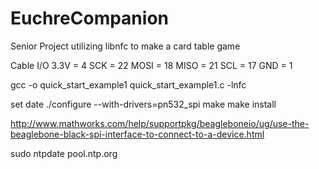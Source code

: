 # EuchreCompanion
Senior Project utilizing libnfc to make a card table game

Cable I/O
3.3V = 4
SCK = 22
MOSI = 18
MISO = 21
SCL = 17
GND = 1

gcc -o quick_start_example1 quick_start_example1.c -lnfc

set date
./configure --with-drivers=pn532_spi
make
make install


http://www.mathworks.com/help/supportpkg/beagleboneio/ug/use-the-beaglebone-black-spi-interface-to-connect-to-a-device.html

sudo ntpdate pool.ntp.org
